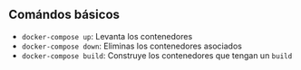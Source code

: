 ## Comándos básicos

- `docker-compose up`: Levanta los contenedores
- `docker-compose down`: Eliminas los contenedores asociados
- `docker-compose build`: Construye los contenedores que tengan un `build`
